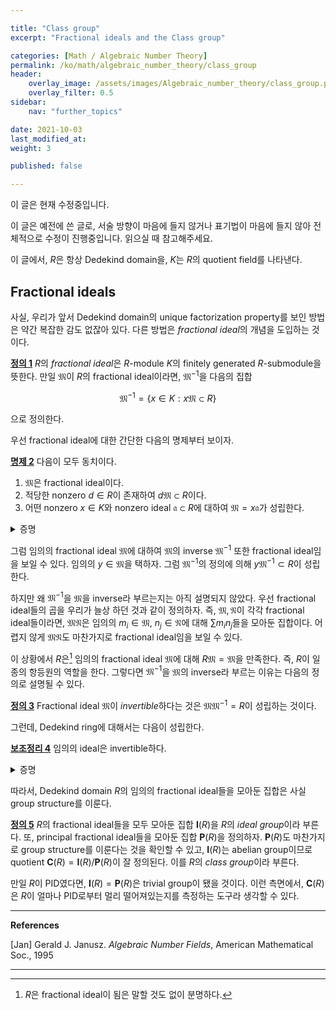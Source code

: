 ```yaml
---

title: "Class group"
excerpt: "Fractional ideals and the Class group"

categories: [Math / Algebraic Number Theory]
permalink: /ko/math/algebraic_number_theory/class_group
header:
    overlay_image: /assets/images/Algebraic_number_theory/class_group.png
    overlay_filter: 0.5
sidebar: 
    nav: "further_topics"

date: 2021-10-03
last_modified_at: 
weight: 3

published: false

---
```


<div class="notice--warning" markdown="1">

이 글은 현재 수정중입니다.

이 글은 예전에 쓴 글로, 서술 방향이 마음에 들지 않거나 표기법이 마음에 들지 않아 전체적으로 수정이 진행중입니다. 읽으실 때 참고해주세요.

</div>


이 글에서, $R$은 항상 Dedekind domain을, $K$는 $R$의 quotient field를 나타낸다.

## Fractional ideals

사실, 우리가 앞서 Dedekind domain의 unique factorization property를 보인 방법은 약간 복잡한 감도 없잖아 있다. 다른 방법은 *fractional ideal*의 개념을 도입하는 것이다. 

<div class="definition" markdown="1">

<ins id="df1">**정의 1**</ins> $R$의 *fractional ideal*은 $R$-module $K$의 finitely generated $R$-submodule을 뜻한다. 만일 $\mathfrak{M}$이 $R$의 fractional ideal이라면, $\mathfrak{M}^{-1}$을 다음의 집합

$$\mathfrak{M}^{-1}=\{x\in K:x\mathfrak{M}\subset R\}$$

으로 정의한다.

</div>

우선 fractional ideal에 대한 간단한 다음의 명제부터 보이자. 

<div class="proposition" markdown="1">

<ins id="pp2">**명제 2**</ins> 다음이 모두 동치이다.

1. $\mathfrak{M}$은 fractional ideal이다.
2. 적당한 nonzero $d\in R$이 존재하여 $d\mathfrak{M}\subset R$이다.
3. 어떤 nonzero $x\in K$와 nonzero ideal $\mathfrak{a}\subset R$에 대하여 $\mathfrak{M}=x\mathfrak{a}$가 성립한다.

</div>
<details class="proof" markdown="1">
<summary>증명</summary>

우선 적당한 $x_i\in K$들에 대해 $\mathfrak{M}=\sum x_iR$이라 하자. 그럼 $x_i$들은 어차피 유한히 많으므로, 적당한 $d$를 곱해 이들을 모두 $R$의 원소들로 만들어 줄 수 있다. 그리고 이러한 $d$가 2번 조건을 만족한다. 이제 2번 조건이 성립한다 가정하자. 그럼 $d\mathfrak{M}$는 $R$-module이고 $R$에 속하므로 $R$의 ideal이 된다. 따라서 $x=1/d$로 잡고, $\mathfrak{a}=d\mathfrak{M}$로 잡으면 3번이 성립한다. 마지막으로 3번을 가정하고 1번을 보여야 한다. $R$은 Dedekind domain이고 따라서 Noetherian이므로, $R$의 임의의 ideal은 finitely generated이다. 이제 $\mathfrak{M}=x\mathfrak{a}$ 또한 finitely generated여야 한다. 

</details>

그럼 임의의 fractional ideal $\mathfrak{M}$에 대하여 $\mathfrak{M}$의 inverse $\mathfrak{M}^{-1}$ 또한 fractional ideal임을 보일 수 있다. 임의의 $y\in \mathfrak{M}$을 택하자. 그럼 $\mathfrak{M}^{-1}$의 정의에 의해 $y\mathfrak{M}^{-1}\subset R$이 성립한다. 

하지만 왜 $\mathfrak{M}^{-1}$을 $\mathfrak{M}$을 inverse라 부르는지는 아직 설명되지 않았다. 우선 fractional ideal들의 곱을 우리가 늘상 하던 것과 같이 정의하자. 즉, $\mathfrak{M},\mathfrak{N}$이 각각 fractional ideal들이라면, $\mathfrak{MN}$은 임의의 $m_i\in \mathfrak{M}$, $n_j\in\mathfrak{N}$에 대해 $\sum m_in_j$들을 모아둔 집합이다. 어렵지 않게 $\mathfrak{MN}$도 마찬가지로 fractional ideal임을 보일 수 있다. 

이 상황에서 $R$은[^1] 임의의 fractional ideal $\mathfrak{M}$에 대해 $R\mathfrak{M}=\mathfrak{M}$을 만족한다. 즉, $R$이 일종의 항등원의 역할을 한다. 그렇다면 $\mathfrak{M}^{-1}$을 $\mathfrak{M}$의 inverse라 부르는 이유는 다음의 정의로 설명될 수 있다.

<div class="definition" markdown="1">

<ins id="df3">**정의 3**</ins> Fractional ideal $\mathfrak{M}$이 *invertible*하다는 것은 $\mathfrak{M}\mathfrak{M}^{-1}=R$이 성립하는 것이다. 

</div>

그런데, Dedekind ring에 대해서는 다음이 성립한다.

<div class="proposition" markdown="1">

<ins id="lem4">**보조정리 4**</ins> 임의의 ideal은 invertible하다.

</div>
<details class="proof" markdown="1">
<summary>증명</summary>

$R$의 임의의 ideal $\mathfrak{A}$를 생각하자. 그럼 $\mathfrak{A}\mathfrak{A}^{-1}=\mathfrak{B}$는 fractional ideal이다. 뿐만 아니라, $\mathfrak{A}\mathfrak{A}^{-1}$의 임의의 원소는 항상 $R$의 원소이므로, $\mathfrak{B}$는 사실 $R$의 ideal이 된다. 이제 $R$의 각각의 maximal ideal $\mathfrak{p}$에 대하여, localization에서 다음의 식

$$\mathfrak{B}_\mathfrak{p}=(\mathfrak{A}\mathfrak{A}^{-1})_\mathfrak{p}=\mathfrak{A}_\mathfrak{p}\mathfrak{A}_\mathfrak{p}^{-1}=R_\mathfrak{p}$$

을 관찰하면, lying-over theorem에 의해 $\mathfrak{B}=R$이 성립한다.

</details>

따라서, Dedekind domain $R$의 임의의 fractional ideal들을 모아둔 집합은 사실 group structure를 이룬다. 

<div class="definition" markdown="1">

<ins id="df5">**정의 5**</ins> $R$의 fractional ideal들을 모두 모아둔 집합 $\mathbf{I}(R)$을 $R$의 *ideal group*이라 부른다. 또, principal fractional ideal들을 모아둔 집합 $\mathbf{P}(R)$을 정의하자. $\mathbf{P}(R)$도 마찬가지로 group structure를 이룬다는 것을 확인할 수 있고, $\mathbf{I}(R)$는 abelian group이므로 quotient $\mathbf{C}(R)=\mathbf{I}(R)/\mathbf{P}(R)$이 잘 정의된다. 이를 $R$의 *class group*이라 부른다.

</div>

만일 $R$이 PID였다면, $\mathbf{I}(R)=\mathbf{P}(R)$은 trivial group이 됐을 것이다. 이런 측면에서, $\mathbf{C}(R)$은 <span style="border-highlight">$R$이 얼마나 PID로부터 멀리 떨어져있는지</span>를 측정하는 도구라 생각할 수 있다. 


---

**References**

[Jan] Gerald J. Janusz. *Algebraic Number Fields*, American  Mathematical Soc., 1995 

---

[^1]: $R$은 fractional ideal이 됨은 말할 것도 없이 분명하다.
